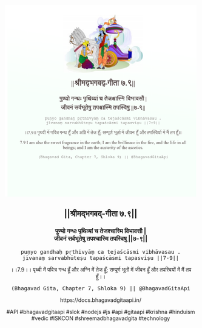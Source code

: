 <img src="../../asset/BG_7_9.png"/>
<center><h2>||श्रीमद्‍भगवद्‍-गीता ७.९||</h2>
<h3>पुण्यो गन्धः पृथिव्यां च तेजश्चास्मि विभावसौ |<br/>जीवनं सर्वभूतेषु तपश्चास्मि तपस्विषु ||७-९||</h3>
<pre>puṇyo gandhaḥ pṛthivyāṃ ca tejaścāsmi vibhāvasau .<br/>jīvanaṃ sarvabhūteṣu tapaścāsmi tapasviṣu ||7-9||</pre>
<p>।।7.9।। पृथ्वी में पवित्र गन्ध हूँ और अग्नि में तेज हूँ; सम्पूर्ण भूतों में जीवन हूँ और तपस्वियों में मैं तप हूँ।।</p>
<pre>(Bhagavad Gita, Chapter 7, Shloka 9) || @BhagavadGitaApi</pre><p>https://docs.bhagavadgitaapi.in/</p><p>#API #bhagavadgitaapi #slok #nodejs #js #api #gitaapi #krishna #hinduism #vedic #ISKCON #shreemadbhagavadgita #technology</p></center>
